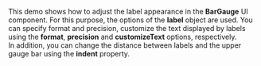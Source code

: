 This demo shows how to&nbsp;adjust the label appearance in&nbsp;the **BarGauge** UI component. For this purpose, the options of&nbsp;the **label** object are used. You can specify format and precision, customize the text displayed by&nbsp;labels using the **format**, **precision** and **customizeText** options, respectively. In&nbsp;addition, you can change the distance between labels and the upper gauge bar using the **indent** property.